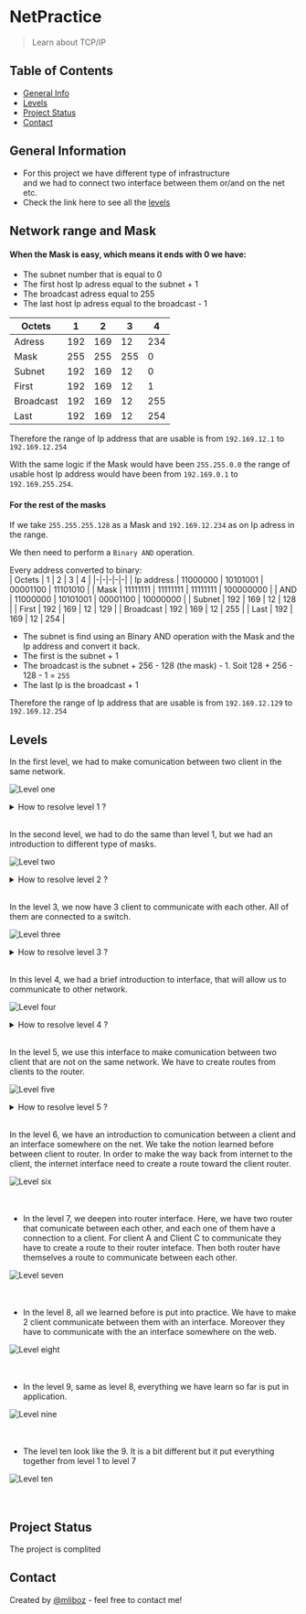 # NetPractice
> Learn about TCP/IP 

## Table of Contents
* [General Info](#general-information)
* [Levels](#levels)
* [Project Status](#project-status)
* [Contact](#contact)

## General Information
- For this project we have different type of infrastructure  
and we had to connect two interface between them or/and on the net etc.
- Check the link here to see all the [levels](#levels)

## Network range and Mask

#### **When the Mask is easy, which means it ends with 0 we have:**
- The subnet number that is equal to 0
- The first host Ip adress equal to the subnet + 1
- The broadcast adress equal to 255 
- The last host Ip adress equal to the broadcast - 1

| Octets | 1 | 2 | 3 | 4 |
| -|-|-|-|-|
| Adress | 192 | 169 | 12 | 234 |
| Mask | 255 | 255 | 255 | 0 |
| Subnet | 192 | 169 | 12 | 0 |
| First | 192 | 169 | 12 | 1 |
| Broadcast | 192 | 169 | 12 | 255 |
| Last | 192 | 169 | 12 | 254 |

Therefore the range of Ip address that are usable is from `192.169.12.1` to `192.169.12.254`

With the same logic if the Mask would have been `255.255.0.0` the range of usable host Ip address would have been from `192.169.0.1` to `192.169.255.254`.

#### **For the rest of the masks**
If we take `255.255.255.128` as a Mask and `192.169.12.234` as on Ip adress in the range.

We then need to perform a `Binary AND` operation.

Every address converted to binary:  
| Octets | 1 | 2 | 3 | 4 |
|-|-|-|-|-|
| Ip address | 11000000 | 10101001 | 00001100 | 11101010 |
| Mask | 11111111 | 11111111 | 11111111 | 100000000 |
| AND | 11000000 | 10101001 | 00001100 | 10000000 |
| Subnet | 192 | 169 | 12 | 128 |
| First | 192 | 169 | 12 | 129 |
| Broadcast | 192 | 169 | 12 | 255 |
| Last | 192 | 169 | 12 | 254 |

- The subnet is find using an Binary AND operation with the Mask and the Ip address and convert it back.  
- The first is the subnet + 1
- The broadcast is the subnet + 256 - 128 (the mask) - 1. Soit 128 + 256 - 128 - 1 = `255`
- The last Ip is the broadcast + 1

Therefore the range of Ip address that are usable is from `192.169.12.129` to `192.169.12.254`

## Levels
In the first level, we had to make comunication between two client in the same network.

![Level one](./img/level1.png)

<details>
<summary>How to resolve level 1 ?</summary>

- Goal 1:  
We have to change the Interface A1 IP address to be between `104.96.23.1` and `104.96.23.254`. [Learn how](#network-range-and-mask) to get the range.

- Goal 2:  
We have to change the Interface D1 IP address to be between `211.191.0.1` and `211.191.255.254`. [Learn how](#network-range-and-mask) to get the range.

![Level one](./img/level1_done.png) <br/> <br/> <br/>
</details>

<br/>

In the second level, we had to do the same than level 1, but we had an introduction to different type of masks.

![Level two](./img/level2.png)  
<details>
<summary>How to resolve level 2 ?</summary>

- Goal 1:  
We have to change the Interface A1 IP address to be between `192.168.93.193` and `104.96.23.222`. [Learn how](#network-range-and-mask) to get the range.
We also have to give the same mask for both inteface. Therfore, we have in Interface B1 the mask `255.255.255.224` or `/27`. Click [here](#mask) to learn how to convert between one and the other

- Goal 2:  
We have to change the Interface D1 IP address to be between `192.168.94.193` and `192.168.94.194`. [Learn how](#network-range-and-mask) to get the range.

![Level two](./img/level2_done.png) <br/> <br/> <br/>
</details>

<br/>

In the level 3, we now have 3 client to communicate with each other. All of them are connected to a switch.

![Level three](./img/level3.png)
<details>
<summary>How to resolve level 3 ?</summary>

- First of all we see that the mask of the network is `/25` or `255.255.255.128`. Moreover, we also know that the address `104.198.216.125` is in the network.
- Goal 1:  
We have to change both mask of Interface B1 and A1 to `/25`. [Learn more](#mask) about mask.
We alse have to change the Interface B1 IP address to be between `104.198.216.1` and `104.198.216.126`. [Learn how](#network-range-and-mask) to get the range.

- Goal 2 and 3:  
We have to change the Interface C1 IP address to be between `104.198.216.1` and `104.198.216.126`. [Learn how](#network-range-and-mask) to get the range.

![Level three](./img/level3_done.png) <br/> <br/> <br/>
</details>

<br/>

In this level 4, we had a brief introduction to interface, that will allow us to communicate to other network.

![Level four](./img/level4.png)
<details>
<summary>How to resolve level 4 ?</summary>  

The easiest for the mask is to be `/24` or `255.255.255.0`

We have to change both mask of Interface B1 and A1 to `/24`.[Learn more](#network-range-and-mask) about mask.

We alse have to change the Interface B1 IP address to be between `112.88.117.1` and `112.88.117.254`. [Learn how](#network-range-and-mask) to get the range.

All the goals should be resolved.

![Level four](./img/level4_done.png) <br/> <br/> <br/>
</details>

<br/>

In the level 5, we use this interface to make comunication between two client that are not on the same network. We have to create routes from clients to the router.

![Level five](./img/level5.png)

<details>
<summary>How to resolve level 5 ?</summary>  

The easiest for the mask is to be `/24` or `255.255.255.0`

We have to change both mask of Interface B1 and A1 to `/24`.[Learn more](#network-range-and-mask) about mask.

We alse have to change the Interface B1 IP address to be between `112.88.117.1` and `112.88.117.254`. [Learn how](#network-range-and-mask) to get the range.

All the goals should be resolved.

![Level five](./img/level5_done.png) <br/> <br/> <br/>
</details>

<br/>

In the level 6, we have an introduction to comunication between a client and an interface somewhere on the net. We take the notion learned before between client to router. In order to make the way back from internet to the client, the internet interface need to create a route toward the client router.

![Level six](./img/level6.png) <br/> <br/> <br/>

- In the level 7, we deepen into router interface. Here, we have two router that comunicate between each other, and each one of them have a connection to a client. For client A and Client C to communicate they have to create a route to their router inteface. Then both router have themselves a route to communicate between each other.

![Level seven](./img/level7.png) <br/> <br/> <br/>

- In the level 8, all we learned before is put into practice. We have to make 2 client communicate between them with an interface. Moreover they have to communicate with the an interface somewhere on the web.

![Level eight](./img/level8.png) <br/> <br/> <br/>

- In the level 9, same as level 8, everything we have learn so far is put in application.

![Level nine](./img/level9.png) <br/> <br/> <br/>

- The level ten look like the 9. It is a bit different but it put everything together from level 1 to level 7

![Level ten](./img/level10.png) <br/> <br/> <br/>

## Project Status
The project is complited

## Contact
Created by [@mliboz](https://github.com/MaxenceLiboz/) - feel free to contact me!